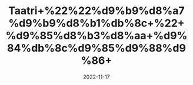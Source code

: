 ---
title: 'Taatri+%22%22%d9%b9%d8%a7%d9%b9%d8%b1%db%8c+%22+%d9%85%d8%b3%d8%aa+%d9%84%db%8c%d9%85%d9%88%d9%86+'
date: '2022-11-17' 
metatag: '' 
inventory: '0' 
draft: false 
# meta description 
shortDescripton: 'Citric+Acid++Tatri+can+be+used+for+exfoliating+skin+and+removing+dead+skin+cells.+It+helps+protect+skin+against+photo-aging%2c+oxidative+stress%2c+and+environmental+damage.+It+also+prevents+wrinkles+in+your+face+by+increasing+the+production+of+collagen+in+your+skin.'
description: 'Extracts+%22+Chemical+%22%da%a9%d9%85%db%8c%da%a9%d9%84'
longdescription: ''
tags: ''
brand: ''
subCategory: ''
unit: '10 gm-Pk'
sellCount: '0'
featured: True
# product Price
price: '20.0'
# Product Short Description
shortDescription: 'Citric+Acid++Tatri+can+be+used+for+exfoliating+skin+and+removing+dead+skin+cells.+It+helps+protect+skin+against+photo-aging%2c+oxidative+stress%2c+and+environmental+damage.+It+also+prevents+wrinkles+in+your+face+by+increasing+the+production+of+collagen+in+your+skin.'
productID: '34601CC9-982A-ED11-9968-005056B3A416'
type: 'products'
category: 'Extracts+%22+Chemical+%22%da%a9%d9%85%db%8c%da%a9%d9%84' 
thumnailproduct: 'https://eraconnect.blob.core.windows.net/product-images/aminsaddiquidawakhana/34601CC9-982A-ED11-9968-005056B3A416.webp' 
images:
  - image: 'https://eraconnect.blob.core.windows.net/product-images/aminsaddiquidawakhana/34601CC9-982A-ED11-9968-005056B3A416.webp'  
Variants:
---